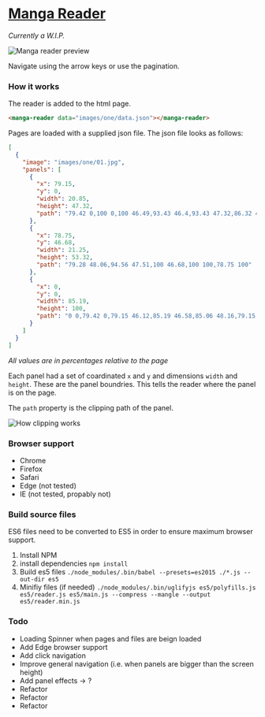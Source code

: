 # [Manga Reader](https://ricklancee.github.io/manga-reader)

*Currently a W.I.P.*

![Manga reader preview](https://thumbs.gfycat.com/ConsiderateIncompatibleGilamonster-size_restricted.gif)

Navigate using the arrow keys or use the pagination.

### How it works

The reader is added to the html page.

```html
<manga-reader data="images/one/data.json"></manga-reader>
```

Pages are loaded with a supplied json file. The json file looks as follows:

```json
[
  {
    "image": "images/one/01.jpg",
    "panels": [
      {
        "x": 79.15,
        "y": 0,
        "width": 20.85,
        "height": 47.32,
        "path": "79.42 0,100 0,100 46.49,93.43 46.4,93.43 47.32,86.32 47.05,86.32 46.4,79.15 45.85"
      },
      {
        "x": 78.75,
        "y": 46.68,
        "width": 21.25,
        "height": 53.32,
        "path": "79.28 48.06,94.56 47.51,100 46.68,100 100,78.75 100"
      },
      {
        "x": 0,
        "y": 0,
        "width": 85.19,
        "height": 100,
        "path": "0 0,79.42 0,79.15 46.12,85.19 46.58,85.06 48.16,79.15 48.25,78.75 100,0 100"
      }
    ]
  }
]

```
*All values are in percentages relative to the page* 

Each panel had a set of coardinated `x` and `y` and dimensions `width` and `height`. These are the panel boundries. This tells the reader where the panel is on the page.

The `path` property is the clipping path of the panel.

![How clipping works](https://github.com/ricklancee/manga-reader/blob/master/clip-preview.jpg?raw=true)  

### Browser support
- Chrome  
- Firefox  
- Safari  
- Edge (not tested)  
- IE (not tested, propably not)

### Build source files
ES6 files need to be converted to ES5 in order to ensure maximum browser support.

1. Install NPM
2. install dependencies `npm install`
3. Build es5 files `./node_modules/.bin/babel --presets=es2015 ./*.js --out-dir es5`
4. Minifiy files (if needed) `./node_modules/.bin/uglifyjs es5/polyfills.js es5/reader.js es5/main.js --compress --mangle --output es5/reader.min.js`

### Todo
- Loading Spinner when pages and files are beign loaded
- Add Edge browser support
- Add click navigation
- Improve general navigation (i.e. when panels are bigger than the screen height)
- Add panel effects -> ?
- Refactor
- Refactor
- Refactor

